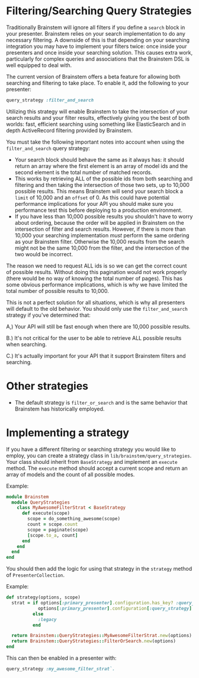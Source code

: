 # Filtering/Searching Query Strategies

Traditionally Brainstem will ignore all filters if you define a `search` block in your presenter.
Brainstem relies on your search implementation to do any necessary filtering. A downside of this is that depending on
your searching integration you may have to implement your filters twice: once inside your presenters and once inside
your searching solution. This causes extra work, particularly for complex queries and associations that the Brainstem DSL
is well equipped to deal with.

The current version of Brainstem offers a beta feature for allowing both searching and filtering to take place. To enable it,
add the following to your presenter:

```ruby
query_strategy :filter_and_search
```

Utilizing this strategy will enable Brainstem to take the intersection of your search results and your filter results,
effectively giving you the best of both worlds: fast, efficient searching using something like ElasticSearch and in depth
ActiveRecord filtering provided by Brainstem.

You must take the following important notes into account when using the `filter_and_search` query strategy:

- Your search block should behave the same as it always has: it should return an array where the first element is an array
  of model ids and the second element is the total number of matched records.
- This works by retrieving ALL of the possible ids from both searching and filtering and then taking the intersection
  of those two sets, up to 10,000 possible results. This means Brainstem will send your search block a `limit` of
  10,000 and an `offset` of 0. As this could have potential performance implications for your API you should make sure
  you performance test this before deploying to a production environment.
- If you have less than 10,000 possible results you shouldn't have to worry about ordering, because the order will
  be applied in Brainstem on the intersection of filter and search results. However, if there is more than 10,000 your
  searching implementation *must* perform the same ordering as your Brainstem filter. Otherwise the 10,000 results
  from the search might not be the same 10,000 from the filter, and the intersection of the two would be incorrect.

The reason we need to request ALL ids is so we can get the correct count of possible results. Without doing this pagination
would not work properly (there would be no way of knowing the total number of pages). This has some obvious performance
implications, which is why we have limited the total number of possible results to 10,000.

This is not a perfect solution for all situations, which is why all presenters will default to the old behavior. You
should only use the `filter_and_search` strategy if you've determined that:

A,) Your API will still be fast enough when there are 10,000 possible results.

B.) It's not critical for the user to be able to retrieve ALL possible results when searching.

C.) It's actually important for your API that it support Brainstem filters and searching.

# Other strategies

- The default strategy is `filter_or_search` and is the same behavior that Brainstem has historically employed.

# Implementing a strategy

If you have a different filtering or searching strategy you would like to employ, you can create a strategy class
in `lib/brainstem/query_strategies`. Your class should inherit from `BaseStrategy` and implement an `execute` method.
The `execute` method should accept a current scope and return an array of models and the count of all possible modes.

Example:

```ruby
module Brainstem
  module QueryStrategies
    class MyAwesomeFilterStrat < BaseStrategy
      def execute(scope)
        scope = do_something_awesome(scope)
        count = scope.count
        scope = paginate(scope)
        [scope.to_a, count]
      end
    end
  end
end
```

You should then add the logic for using that strategy in the `strategy` method of `PresenterCollection`.

Example:

```ruby
def strategy(options, scope)
  strat = if options[:primary_presenter].configuration.has_key? :query_strategy
            options[:primary_presenter].configuration[:query_strategy]
          else
            :legacy
          end

  return Brainstem::QueryStrategies::MyAwesomeFilterStrat.new(options) if strat == :my_awesome_filter_strat
  return Brainstem::QueryStrategies::FilterOrSearch.new(options)
end
```

This can then be enabled in a presenter with:

```ruby
query_strategy :my_awesome_filter_strat`.
```
